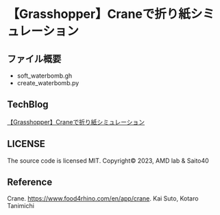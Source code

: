 # 【Grasshopper】Craneで折り紙シミュレーション

## ファイル概要

- soft_waterbomb.gh
- create_waterbomb.py

## TechBlog

[【Grasshopper】Craneで折り紙シミュレーション](https://amdlaboratory.com/amdblog/【grasshopper】craneで折り紙シミュレーション)

## LICENSE

The source code is licensed MIT. Copyright© 2023, AMD lab & Saito40

## Reference

Crane. https://www.food4rhino.com/en/app/crane. Kai Suto, Kotaro Tanimichi
